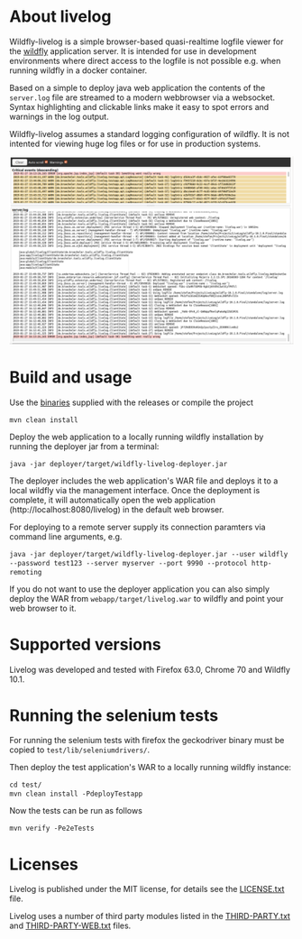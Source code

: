 # About livelog

Wildfly-livelog is a simple browser-based quasi-realtime logfile viewer for the [wildfly](http://wildfly.org/) application server.
It is intended for use in development environments where direct access to the logfile is not possible e.g. when
running wildfly in a docker container. 

Based on a simple to deploy java web application the contents of the `server.log` file  are streamed to a modern webbrowser via a websocket.
Syntax highlighting and clickable links make it easy to spot errors and warnings in the log output.

Wildfly-livelog assumes a standard logging configuration of wildfly. It is not intented for viewing huge log files or
for use in production systems.

![Screenshot](screenshot.png)


# Build and usage

Use the [binaries](releases) supplied with the releases or compile the project

```
mvn clean install
```

Deploy the web application to a locally running wildfly installation by running the deployer jar from a terminal:

```
java -jar deployer/target/wildfly-livelog-deployer.jar
```

The deployer includes the web application's WAR file and deploys it to a local wildfly via the management interface. Once the deployment is complete, 
it will automatically open the web application (http://localhost:8080/livelog) in the 
default web browser. 

For deploying to a remote server supply its connection paramters via command line arguments, e.g.
```
java -jar deployer/target/wildfly-livelog-deployer.jar --user wildfly --password test123 --server myserver --port 9990 --protocol http-remoting
```

If you do not want to use the deployer application you can also simply deploy the WAR from `webapp/target/livelog.war` to wildfly and point your
web browser to it. 

# Supported versions

Livelog was developed and tested with Firefox 63.0, Chrome 70 and Wildfly 10.1. 

# Running the selenium tests

For running the selenium tests with firefox the geckodriver binary must be copied to `test/lib/seleniumdrivers/`.

Then deploy the test application's WAR to a locally running wildfly instance:
```
cd test/
mvn clean install -PdeployTestapp
```
Now the tests can be run as follows
```
mvn verify -Pe2eTests
```
# Licenses

Livelog is published under the MIT license, for details see the [LICENSE.txt](LICENSE.txt) file.

Livelog uses a number of third party modules listed in the [THIRD-PARTY.txt](THIRD-PARTY.txt) and [THIRD-PARTY-WEB.txt](THIRD-PARTY-WEB.txt) files. 


